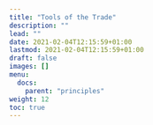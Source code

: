 ```yaml
---
title: "Tools of the Trade"
description: ""
lead: ""
date: 2021-02-04T12:15:59+01:00
lastmod: 2021-02-04T12:15:59+01:00
draft: false
images: []
menu:
  docs:
    parent: "principles"
weight: 12
toc: true
---
```


